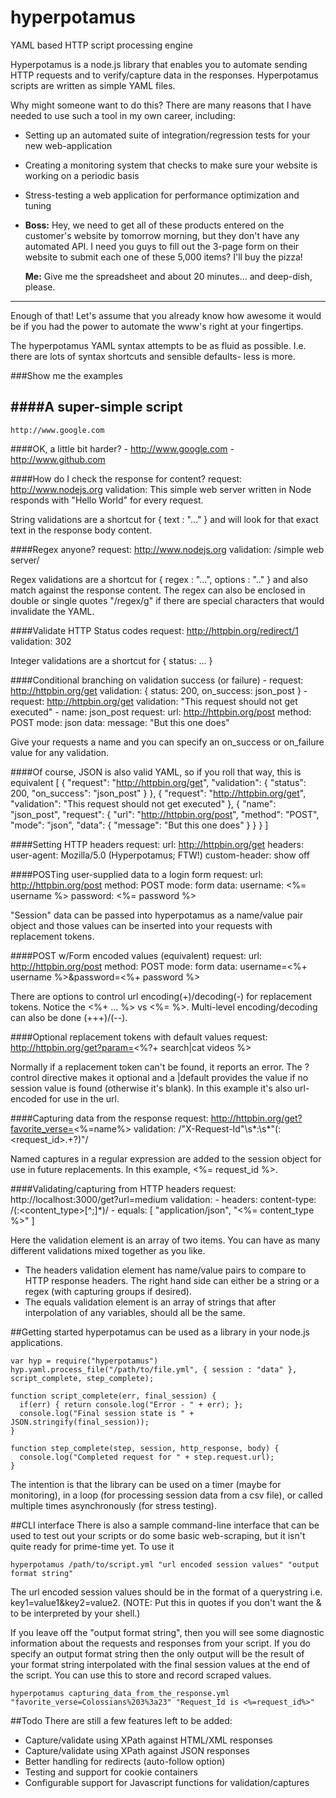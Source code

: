 # hyperpotamus

YAML based HTTP script processing engine

Hyperpotamus is a node.js library that enables you to automate sending HTTP requests and to verify/capture data in the responses. Hyperpotamus scripts are written as simple YAML files. 

Why might someone want to do this? There are many reasons that I have needed to use such a tool in my own career, including:
* Setting up an automated suite of integration/regression tests for your new web-application
* Creating a monitoring system that checks to make sure your website is working on a periodic basis
* Stress-testing a web application for performance optimization and tuning
* **Boss:** Hey, we need to get all of these products entered on the customer's website by tomorrow morning, but they don't have any automated API. I need you guys to fill out the 3-page form on their website to submit each one of these 5,000 items? I'll buy the pizza!

  **Me:** Give me the spreadsheet and about 20 minutes... and deep-dish, please.

-----
Enough of that! Let's assume that you already know how awesome it would be if you had the power to automate the www's right at your fingertips.

The hyperpotamus YAML syntax attempts to be as fluid as possible. I.e. there are lots of syntax shortcuts and sensible defaults- less is more. 

###Show me the examples

####A super-simple script
----------
    http://www.google.com

####OK, a little bit harder?
    - http://www.google.com
    - http://www.github.com

####How do I check the response for content?
    request: http://www.nodejs.org
    validation: This simple web server written in Node responds with "Hello World" for every request.

String validations are a shortcut for { text : "..." } and will look for that exact text in the response body content.

####Regex anyone?
    request: http://www.nodejs.org
    validation: /simple web server/

Regex validations are a shortcut for { regex : "...", options : ".." } and also match against the response content. The regex can also be enclosed in 
double or single quotes "/regex/g" if there are special characters that would invalidate the YAML.

####Validate HTTP Status codes
    request: http://httpbin.org/redirect/1
    validation: 302 

Integer validations are a shortcut for { status: ... }

####Conditional branching on validation success (or failure)
    - request: http://httpbin.org/get
      validation: { status: 200, on_success: json_post }
    - request: http://httpbin.org/get
      validation: "This request should not get executed"
    - name: json_post
      request:
        url: http://httpbin.org/post
        method: POST
        mode: json
        data:
          message: "But this one does"

Give your requests a name and you can specify an on_success or on_failure value for any validation.
    
####Of course, JSON is also valid YAML, so if you roll that way, this is equivalent
    [
      {
        "request": "http://httpbin.org/get",
        "validation": { "status": 200, "on_success": "json_post" }
      },
      {
        "request": "http://httpbin.org/get",
        "validation": "This request should not get executed"
      },
      {
        "name": "json_post",
        "request": {
          "url": "http://httpbin.org/post",
          "method": "POST",
          "mode": "json",
          "data": {
            "message": "But this one does"
          }
        }
      }
    ]

####Setting HTTP headers
    request: 
     url: http://httpbin.org/get
     headers: 
       user-agent: Mozilla/5.0 (Hyperpotamus; FTW!) 
       custom-header: show off

####POSTing user-supplied data to a login form
    request:
      url: http://httpbin.org/post
      method: POST
      mode: form
      data: 
        username: <%= username %>
        password: <%= password %>

"Session" data can be passed into hyperpotamus as a name/value pair object and those values can be inserted into your requests with replacement tokens. 

####POST w/Form encoded values (equivalent)
    request:
      url: http://httpbin.org/post
      method: POST
      mode: form
      data: username=<%+ username %>&password=<%+ password %>

There are options to control url encoding(+)/decoding(-) for replacement tokens. Notice the <%+ ... %> vs <%= %>. Multi-level encoding/decoding can also be done (+++)/(--).

####Optional replacement tokens with default values
    request: http://httpbin.org/get?param=<%?+ search|cat videos %>

Normally if a replacement token can't be found, it reports an error.  The ? control directive makes it optional and a |default 
provides the value if no session value is found (otherwise it's blank). In this example it's also url-encoded for use in the url.

####Capturing data from the response
    request: http://httpbin.org/get?favorite_verse=<%=name%>
    validation: /"X-Request-Id"\s*:\s*"(:<request_id>.+?)"/

Named captures in a regular expression are added to the session object for use in future replacements. In this example, <%= request_id %>.

####Validating/capturing from HTTP headers
    request: http://localhost:3000/get?url=medium
    validation: 
      - headers:
          content-type: /(:<content_type>[^;]*)/
      - equals: [ "application/json", "<%= content_type %>" ]

Here the validation element is an array of two items. You can have as many different validations mixed together as you like.
* The headers validation element has name/value pairs to compare to HTTP response headers.  The right hand side can either be a string or a regex (with capturing groups if desired).
* The equals validation element is an array of strings that after interpolation of any variables, should all be the same.
          
##Getting started
hyperpotamus can be used as a library in your node.js applications. 

    var hyp = require("hyperpotamus")
    hyp.yaml.process_file("/path/to/file.yml", { session : "data" }, script_complete, step_complete);

    function script_complete(err, final_session) {
      if(err) { return console.log("Error - " + err); };
      console.log("Final session state is " + JSON.stringify(final_session));
    }
 
    function step_complete(step, session, http_response, body) {
      console.log("Completed request for " + step.request.url);
    }

The intention is that the library can be used on a timer (maybe for monitoring), in a loop (for processing session data from a csv file), 
or called multiple times asynchronously (for stress testing).

##CLI interface
There is also a sample command-line interface that can be used to test out your scripts or do some basic web-scraping, but it isn't quite ready 
for prime-time yet. To use it

    hyperpotamus /path/to/script.yml "url encoded session values" "output format string"


The url encoded session values should be in the format of a querystring i.e. key1=value1&key2=value2. (NOTE: Put this in quotes if you don't want the 
& to be interpreted by your shell.) 

If you leave off the "output format string", then you will see some diagnostic information about the requests and responses from your script. 
If you do specify an output format string then the only output will be the result of your format string interpolated with the final session values 
at the end of the script. You can use this to store and record scraped values.

    hyperpotamus capturing_data_from_the_response.yml "favorite_verse=Colossians%203%3a23" "Request_Id is <%=request_id%>"

##Todo
There are still a few features left to be added:
* Capture/validate using XPath against HTML/XML responses
* Capture/validate using XPath against JSON responses
* Better handling for redirects (auto-follow option)
* Testing and support for cookie containers
* Configurable support for Javascript functions for validation/captures
